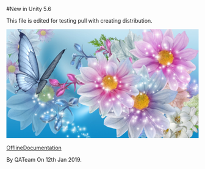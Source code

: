 #New in Unity 5.6

This file is edited for testing pull with creating distribution.


![abc](Images/301805_5c939e801d2f833d5cdf7036.jpg)

[OfflineDocumentation](OfflineDocumentation.md)

By QATeam
On 12th Jan 2019.
